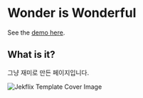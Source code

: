 # Wonder is Wonderful 

See the [demo here](https://jekflix.rossener.com/).

## What is it?

그냥 재미로 만든 페이지입니다.

![Jekflix Template Cover Image](https://res.cloudinary.com/dm7h7e8xj/image/upload/v1505354182/jekflix-logo_mfngps.png)
